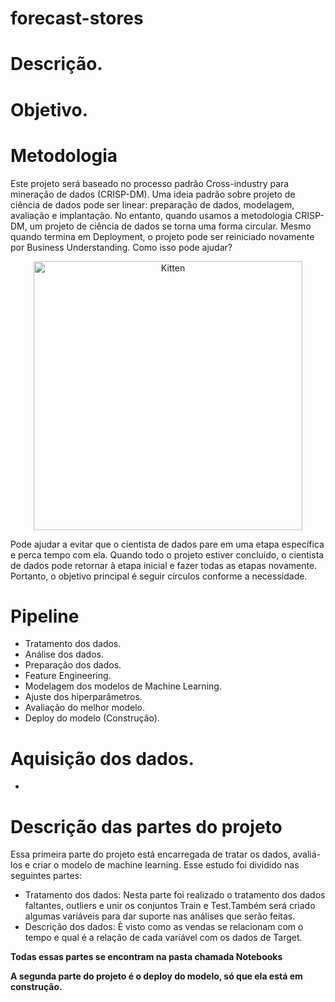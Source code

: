 # forecast-stores

# Descrição.
  
# Objetivo.
 
# Metodologia
 
Este projeto será baseado no processo padrão Cross-industry para mineração de dados (CRISP-DM). Uma ideia padrão sobre projeto de ciência de dados pode ser linear: preparação de dados, modelagem, avaliação e implantação. No entanto, quando usamos a metodologia CRISP-DM, um projeto de ciência de dados se torna uma forma circular. Mesmo quando termina em Deployment, o projeto pode ser reiniciado novamente por Business Understanding. Como isso pode ajudar?
 
 
<p align="center">
    <img src="https://upload.wikimedia.org/wikipedia/commons/b/b9/CRISP-DM_Process_Diagram.png" alt="Kitten" title="A cute kitten" width="430" height="430" />
</p>
 
Pode ajudar a evitar que o cientista de dados pare em uma etapa específica e perca tempo com ela. Quando todo o projeto estiver concluído, o cientista de dados pode retornar à etapa inicial e fazer todas as etapas novamente. Portanto, o objetivo principal é seguir círculos conforme a necessidade. 
 
# Pipeline
 
* Tratamento dos dados.
* Análise dos dados.
* Preparação dos dados.
* Feature Engineering.
* Modelagem dos modelos de Machine Learning.
* Ajuste dos hiperparâmetros.
* Avaliação do melhor modelo. 
* Deploy do modelo (Construção).
 
# Aquisição dos dados.
 
* 
 
# Descrição das partes do projeto
 
Essa primeira parte do projeto está encarregada de tratar os dados, avaliá-los e criar o modelo de machine learning. Esse estudo foi dividido nas seguintes partes:
* Tratamento dos dados: Nesta parte foi realizado o tratamento dos dados faltantes, outliers e unir os conjuntos Train e Test.Também será criado algumas variáveis para dar suporte nas análises que serão feitas.
* Descrição dos dados: È visto como as vendas se relacionam com o tempo e qual é a relação de cada variável com os dados de Target.
 
**Todas essas partes se encontram na pasta chamada Notebooks**
  
 
**A segunda parte do projeto é o deploy do modelo, só que ela está em construção.**
 
 
 
 
